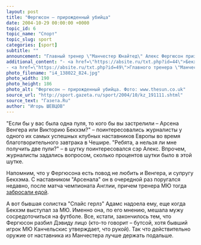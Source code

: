 ```yaml
---
layout: post
title: "Фергюсон – прирожденный убийца"
date: 2004-10-29 00:00:00 +0000
topic_id: 6
topic_name: "Спорт"
topic_slug: sport
categories: [sport]
subtitle: ""
announcement: "Главный тренер \"Манчестер Юнайтед\" Алекс Фергюсон признался, что хотел бы убить своего коллегу, тренера лондонского \"Арсенала\" Арсена Венгера. Но он также не против застрелить и жену Дэвида Бекхэма Викторию Адамс."
additional_content: "- <a href=\"https://absite.ru/txt.php?id=44\">Бекхэм стал коллекционером автографов</a>
- <a href=\"https://absite.ru/txt.php?id=49\">Главного тренера \"Манчестер Юнайтед\" сэра Алекса Фергюсона облили супом</a>"
photo_filename: "i4_138022_824.jpg"
photo_width: 190
photo_height: 186
photo_alt: "Фергюсон – прирожденный убийца. Фото: www.thesun.co.uk"
source_url: "http://sport.gazeta.ru/sport/2004/10/kz_191111.shtml"
source_text: "Газета.Ru"
author: "Игорь ШЕВЦОВ"
---
```

"Если бы у вас была одна пуля, то кого бы вы застрелили – Арсена Венгера или Викторию Бекхэм?" – поинтересовались журналисты у одного их самых успешных клубных наставников Европы во время благотворительного завтрака в Чешире. "Ребята, а нельзя ли мне получить две пули?" – в шутку поинтересовался сэр Алекс. Впрочем, журналисты задались вопросом, сколько процентов шутки было в этой шутке.

Напомним, что у Фергюсона есть повод не любить и Венгера, и супругу Бекхэма. С наставником "Арсенала" он в очередной раз поругался недавно, после матча чемпионата Англии, причем тренера МЮ тогда <a href="https://absite.ru/txt.php?id=49">забросали едой</a>.

А вот бывшая солистка "Спайс герлз" Адамс надоела ему, еще когда Бекхэм выступал за МЮ. Именно она, по его мнению, мешала мужу сосредоточиться на футболе. Все, кстати, закончилось тем, что Фергюсон разбил Дэвиду лицо (кто-то говорит – бутсой, хотя бывший игрок МЮ Канчельскис утверждает, что рукой). Так что действительно оружие от наставника из Манчестера лучше держать подальше.
